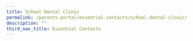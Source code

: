 ```yaml
---
title: School Dental Clinic
permalink: /parents-portal/essential-contacts/school-dental-clinic/
description: ""
third_nav_title: Essential Contacts
---
```

